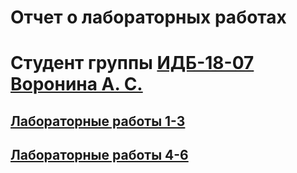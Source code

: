 # Отчет о лабораторных работах
# Студент группы [ИДБ-18-07]() [Воронина А. С.](https://github.com/anyssusanoo)

## [Лабораторные работы 1-3](https://github.com/anyssusanoo/thefisrtone/wiki/%D0%9B%D0%B0%D0%B1%D0%BE%D1%80%D0%B0%D1%82%D0%BE%D1%80%D0%BD%D1%8B%D0%B5-%D1%80%D0%B0%D0%B1%D0%BE%D1%82%D1%8B-1%E2%80%943)
## [Лабораторные работы 4-6](https://github.com/anyssusanoo/thefisrtone/wiki/%D0%9B%D0%B0%D0%B1%D0%BE%D1%80%D0%B0%D1%82%D0%BE%D1%80%D0%BD%D1%8B%D0%B5-%D1%80%D0%B0%D0%B1%D0%BE%D1%82%D1%8B-4%E2%80%946)

